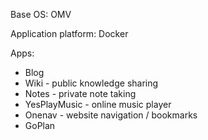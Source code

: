 Base OS: OMV

Application platform: Docker

Apps:

* Blog
* Wiki - public knowledge sharing
* Notes - private note taking
* YesPlayMusic - online music player
* Onenav - website navigation / bookmarks
* GoPlan
